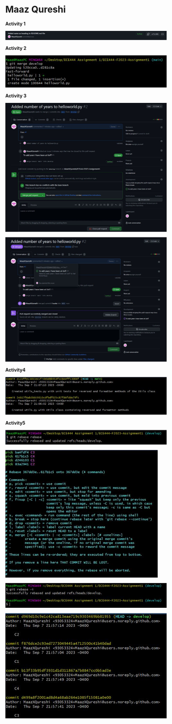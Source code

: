 # Maaz Qureshi

**Activity 1**

![](images/Activity1.JPG)

**Activity 2**

![](images/Activity2.JPG)

**Activity 3**

![](images/Activity3A.JPG)

![](images/Activity3B.JPG)

**Activity4**

![](images/Activity4.JPG)

**Activity5**

![](images/Activity5A.JPG)

![](images/Activity5B.JPG)

![](images/Activity5C.JPG)

![](images/Activity5D.JPG)